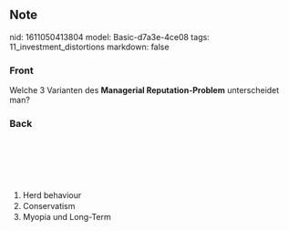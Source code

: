 ## Note
nid: 1611050413804
model: Basic-d7a3e-4ce08
tags: 11_investment_distortions
markdown: false

### Front
<p><span>Welche 3 Varianten des <strong>Managerial
Reputation-Problem</strong> unterscheidet man?</span>

### Back
<div style="font-weight:normal;line-height:19px;white-space:pre">
  <div>
    <ol style= 
    "font-weight:400;letter-spacing:normal;text-indent:0px;text-transform:none;white-space:normal;word-spacing:0px">
      <li><span>Herd behaviour</span>
      <li><span>Conservatism</span>
      <li><span>Myopia und Long-Term</span>
    </ol>
  </div>
</div>

